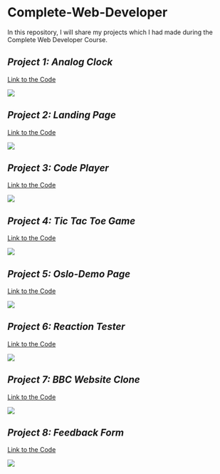 # Complete-Web-Developer
In this repository, I will share my projects which I had made during the Complete Web Developer Course.

## *Project 1: Analog Clock*
[Link to the Code](https://github.com/ammantasha/Complete-Web-Developer/tree/master/Project-1_AnalogClock)

<img src="https://github.com/ammantasha/Complete-Web-Developer/blob/master/Images/Project-1_Analog%20Clock.jpg">

## *Project 2: Landing Page*
[Link to the Code](https://github.com/ammantasha/Complete-Web-Developer/tree/master/Project-2_LandingPage)

<img src="https://github.com/ammantasha/Complete-Web-Developer/blob/master/Images/Project-2_LandingPage.png" >

## *Project 3: Code Player*
[Link to the Code](https://github.com/ammantasha/Complete-Web-Developer/tree/master/Project-3_CodePlayer)

<img src="https://github.com/ammantasha/Complete-Web-Developer/blob/master/Images/Project-3_CodePlayer.png" >

## *Project 4: Tic Tac Toe Game*
[Link to the Code](https://github.com/ammantasha/Complete-Web-Developer/tree/master/Project-4_Tic-Tac-Toe-Game)

<img src="https://github.com/ammantasha/Complete-Web-Developer/blob/master/Images/Project-4_TicTacToeGame.png" >

## *Project 5: Oslo-Demo Page*
[Link to the Code](https://github.com/ammantasha/Complete-Web-Developer/tree/master/Project-5_Oslo:DemoPage)

<img src="https://github.com/ammantasha/Complete-Web-Developer/blob/master/Images/Project-5_Landing%20Page.png">

## *Project 6: Reaction Tester*
[Link to the Code](https://github.com/ammantasha/Complete-Web-Developer/tree/master/Project-6_ReactionTester)

<img src="https://github.com/ammantasha/Complete-Web-Developer/blob/master/Images/Project-6_ReactionTester.jpg">

## *Project 7: BBC Website Clone*
[Link to the Code](https://github.com/ammantasha/Complete-Web-Developer/tree/master/Project-7_BBC-WebsiteClone)

<img src="https://github.com/ammantasha/Complete-Web-Developer/blob/master/Images/Project-7_BBC-WebsiteClone.jpg">

## *Project 8: Feedback Form*
[Link to the Code](https://github.com/ammantasha/Complete-Web-Developer/tree/master/Project-8_ContactForm)

<img src="https://github.com/ammantasha/Complete-Web-Developer/blob/master/Images/Project-8_ContactForm.png">

